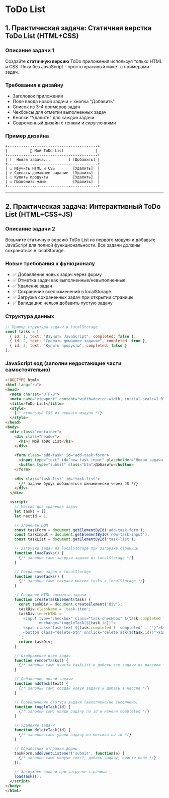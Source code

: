 # ToDo List

## 1. Практическая задача: Статичная верстка ToDo List (HTML+CSS)

### Описание задачи 1

Создайте **статичную версию** ToDo приложения используя только HTML и CSS. Пока без JavaScript - просто красивый макет с примерами задач.

### Требования к дизайну

- Заголовок приложения
- Поле ввода новой задачи + кнопка "Добавить"
- Список из 3-4 примеров задач
- Чекбоксы для отметки выполненных задач
- Кнопки "Удалить" для каждой задачи
- Современный дизайн с тенями и скруглениями

### Пример дизайна

```text
+----------------------------------------+
|          📝 Мой ToDo List              |
+----------------------------------------+
| [  Новая задача...        ] [Добавить] |
+----------------------------------------+
| ☐ Изучить HTML и CSS        [Удалить]  |
| ☑ Сделать домашнее задание  [Удалить]  |
| ☐ Купить продукты           [Удалить]  |
| ☐ Позвонить маме            [Удалить]  |
+----------------------------------------+
```

-----

## 2. Практическая задача: Интерактивный ToDo List (HTML+CSS+JS)

### Описание задачи 2

Возьмите статичную версию ToDo List из первого модуля и добавьте JavaScript для полной функциональности. Все задачи должны сохраняться в localStorage.

### Новые требования к функционалу

- :white_check_mark: Добавление новых задач через форму
- :white_check_mark: Отметка задач как выполненные/невыполненные
- :white_check_mark: Удаление задач
- :white_check_mark: Сохранение всех изменений в localStorage
- :white_check_mark: Загрузка сохраненных задач при открытии страницы
- :white_check_mark: Валидация: нельзя добавить пустую задачу

### Структура данных

```JavaScript
// Пример структуры задачи в localStorage
const tasks = [
  { id: 1, text: "Изучить JavaScript", completed: false },
  { id: 2, text: "Сделать домашнее задание", completed: true },
  { id: 3, text: "Купить продукты", completed: false }
];
```

### JavaScript код (заполни недостающие части самостоятельно)

```HTML
<!DOCTYPE html>
<html lang="ru">
<head>
  <meta charset="UTF-8">
  <meta name="viewport" content="width=device-width, initial-scale=1.0">
  <title>ToDo List</title>
  <style>
    {/* используй CSS из первого модуля */}
  </style>
</head>
<body>
  <div class="container">
    <div class="header">
      <h1>📝 Мой ToDo List</h1>
    </div>
    
    <form class="add-task" id="add-task-form">
      <input type="text" id="new-task-input" placeholder="Новая задача..." required>
      <button type="submit" class="btn">Добавить</button>
    </form>
    
    <div class="task-list" id="task-list">
      {/* задачи будут добавляться динамически через JS */}
    </div>
  </div>

  <script>
    // Массив для хранения задач
    let tasks = [];
    let nextId = 1;

    // Элементы DOM
    const taskForm = document.getElementById('add-task-form');
    const taskInput = document.getElementById('new-task-input');
    const taskList = document.getElementById('task-list');

    // Загрузка задач из localStorage при загрузке страницы
    function loadTasks() {
      {/* заполни сам: загрузи задачи из localStorage */}
    }

    // Сохранение задач в localStorage
    function saveTasks() {
      {/* заполни сам: сохрани массив tasks в localStorage */}
    }

    // Создание HTML элемента задачи
    function createTaskElement(task) {
      const taskDiv = document.createElement('div');
      taskDiv.className = 'task-item';
      taskDiv.innerHTML = `
        <input type="checkbox" class="task-checkbox" ${task.completed ? 'checked' : ''} 
               onchange="toggleTask(${task.id})">
        <span class="task-text ${task.completed ? 'completed' : ''}">${task.text}</span>
        <button class="delete-btn" onclick="deleteTask(${task.id})">Удалить</button>
      `;
      return taskDiv;
    }

    // Отображение всех задач
    function renderTasks() {
      {/* заполни сам: очисти taskList и добавь все задачи из массива */}
    }

    // Добавление новой задачи
    function addTask(text) {
      {/* заполни сам: создай новую задачу и добавь в массив */}
    }

    // Переключение статуса задачи (выполнено/не выполнено)
    function toggleTask(id) {
      {/* заполни сам: найди задачу по id и измени completed */}
    }

    // Удаление задачи
    function deleteTask(id) {
      {/* заполни сам: удали задачу из массива по id */}
    }

    // Обработчик отправки формы
    taskForm.addEventListener('submit', function(e) {
      {/* заполни сам: получи текст, добавь задачу, очисти поле */}
    });

    // Загружаем задачи при загрузке страницы
    loadTasks();
  </script>
</body>
</html>
```
